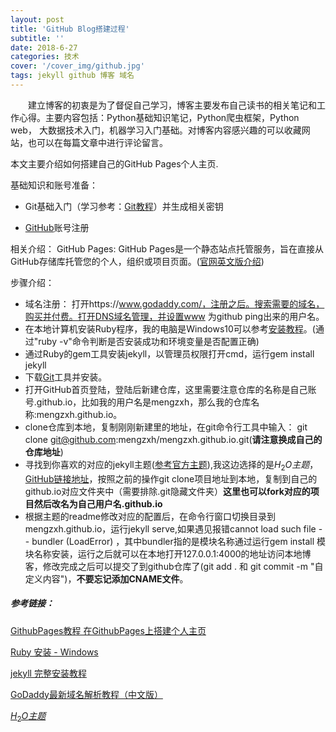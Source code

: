 ```yaml
---
layout: post
title: 'GitHub Blog搭建过程'
subtitle: ''
date: 2018-6-27
categories: 技术
cover: '/cover_img/github.jpg'
tags: jekyll github 博客 域名
---
```


&emsp;&emsp;建立博客的初衷是为了督促自己学习，博客主要发布自己读书的相关笔记和工作心得。主要内容包括：Python基础知识笔记，Python爬虫框架，Python web， 大数据技术入门，机器学习入门基础。对博客内容感兴趣的可以收藏网站，也可以在每篇文章中进行评论留言。



本文主要介绍如何搭建自己的GitHub Pages个人主页.

基础知识和账号准备：

* Git基础入门（学习参考：[Git教程](https://www.liaoxuefeng.com/wiki/0013739516305929606dd18361248578c67b8067c8c017b000/)）并生成相关密钥

* [GitHub](https://github.com/)账号注册

相关介绍：
  GitHub Pages: GitHub Pages是一个静态站点托管服务，旨在直接从GitHub存储库托管您的个人，组织或项目页面。([官网英文版介绍](https://help.github.com/articles/what-is-github-pages/))

步骤介绍：

* 域名注册： 打开https://www.godaddy.com/，注册之后。搜索需要的域名，购买并付费。打开DNS域名管理，并设置www 为github ping出来的用户名。
* 在本地计算机安装Ruby程序，我的电脑是Windows10可以参考[安装教程](http://www.runoob.com/ruby/ruby-installation-windows.html)。(通过"ruby -v"命令判断是否安装成功和环境变量是否配置正确)
* 通过Ruby的gem工具安装jekyll，以管理员权限打开cmd，运行gem install jekyll
* 下载[Git](https://git-scm.com/downloads)工具并安装。
* 打开GitHub首页登陆，登陆后新建仓库，这里需要注意仓库的名称是自己账号.github.io，比如我的用户名是mengzxh，那么我的仓库名称:mengzxh.github.io。
* clone仓库到本地，复制刚刚新建里的地址，在git命令行工具中输入： git clone git@github.com:mengzxh/mengzxh.github.io.git(**请注意换成自己的仓库地址**)
* 寻找到你喜欢的对应的jekyll主题([参考官方主题](http://jekyllthemes.org/)),我这边选择的是$H_2O主题$，[GitHub链接地址](https://github.com/kaeyleo/jekyll-theme-H2O)，按照之前的操作git clone项目地址到本地，复制到自己的github.io对应文件夹中（需要排除.git隐藏文件夹）**这里也可以fork对应的项目然后改名为自己用户名.github.io**
* 根据主题的readme修改对应的配置后，在命令行窗口切换目录到mengzxh.github.io，运行jekyll serve,如果遇见报错cannot load such file -- bundler (LoadError) ，其中bundler指的是模块名称通过运行gem install 模块名称安装，运行之后就可以在本地打开127.0.0.1:4000的地址访问本地博客，修改完成之后可以提交了到github仓库了(git add . 和 git commit -m "自定义内容")，**不要忘记添加CNAME文件**。



##### 参考链接：
[GithubPages教程 在GithubPages上搭建个人主页](https://blog.csdn.net/yanzhenjie1003/article/details/51703370)

[Ruby 安装 - Windows](http://www.runoob.com/ruby/ruby-installation-windows.html)

[jekyll 完整安装教程](https://blog.csdn.net/joelcat/article/details/78642434)

[GoDaddy最新域名解析教程（中文版）](http://godaddy.idcspy.com/godaddy-jx)

[$H_2O主题$](https://github.com/kaeyleo/jekyll-theme-H2O)